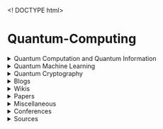 <! DOCTYPE html>
<head>
    <body>
<h1>Quantum-Computing</h1>

<details><summary>Quantum Computation and Quantum Information</summary>
<ul style="list-style-type:none">
    <li><details><summary>Courses</summary>
        <ul style="list-style-type:none">
            <li><details><summary>Beginners</summary>
            </details></li>
            <li><details><summary>Intermediate</summary>
            </details></li>
            <li><details><summary>Advanced</summary>
            </details></li>
        </ul>
    </details></li>
    <li><details><summary>Lecture notes</summary>
    <ul style="list-style-type:circle">
        <li><a href="https://cs.uwaterloo.ca/~watrous/TQI/">The Theory of Quantum Information</a> by <i>J. Watrous</i>.</li>
        <li><a href="http://www.theory.caltech.edu/~preskill/ph219/index.html">Quantum Computation</a> by <i>J. Preskill</i>.</li>
        <li><a href="https://homepages.cwi.nl/~rdewolf/qc11.html">Quantum Computing</a> by <i>R. de Wolf</i>.</li>
    </ul style="list-style-type:circle">
    </details></li>
    <li><details><summary>Textbook(s)</summary>
    <ul style="list-style-type:circle">
        <li> <a href="https://dl.acm.org/citation.cfm?id=1972505">Quantum Computation and Quantum Information: 10th Anniversary Edition</a> by <i>M. Nielsen</i> and <i>I. Chuang</i>. - [<a href="http://csis.pace.edu/ctappert/cs837-18spring/QC-textbook.pdf"> PDF </a>] </li>
    </ul>
    </details></li>
</ul>
</details>

<details><summary>Quantum Machine Learning</summary>
<ul>    
    <details><summary>Courses</summary>
    <ul>
    </ul></details>
    <details><summary>Lecture notes</summary>
    <ul>
    </ul></details>
    <details><summary>Textbook(s)</summary>
    <ul>
    </ul></details>
</ul>
</details>

<details><summary>Quantum Cryptography</summary>
<ul>    
    <details><summary>Courses</summary>
    <ul>
    </ul></details>
    <details><summary>Lecture notes</summary>
    <ul>
    </ul></details>
    <details><summary>Textbook(s)</summary>
    <ul>
    </ul></details>
</ul>
</details>

<details><summary>Blogs</summary>
<ul>
</ul>
</details>

<details><summary>Wikis</summary>
<ul>
</ul>
</details>

<details><summary>Papers</summary>
<ul>
</ul>
</details>

<details><summary>Miscellaneous</summary>
<ul>
</ul></details>

<details><summary>Conferences</summary>
<ul>
</ul></details>

<details><summary>Sources</summary>
</body>
</head>
